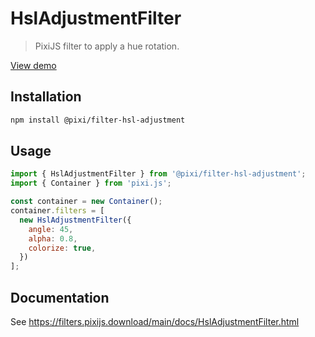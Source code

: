 # HslAdjustmentFilter

> PixiJS filter to apply a hue rotation.

[View demo](https://filters.pixijs.download/main/demo/index.html?enabled=HslAdjustmentFilter)

## Installation

```bash
npm install @pixi/filter-hsl-adjustment
```

## Usage

```js
import { HslAdjustmentFilter } from '@pixi/filter-hsl-adjustment';
import { Container } from 'pixi.js';

const container = new Container();
container.filters = [
  new HslAdjustmentFilter({
    angle: 45,
    alpha: 0.8,
    colorize: true,
  })
];
```

## Documentation

See https://filters.pixijs.download/main/docs/HslAdjustmentFilter.html

